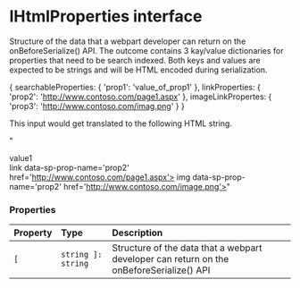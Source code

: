 # IHtmlProperties interface





Structure of the data that a webpart developer can return on the onBeforeSerialize() API. 
The outcome contains 3 kay/value dictionaries for properties that need to be search indexed. 
Both keys and values are expected to be strings and will be HTML encoded during serialization. 
 
{ 
searchableProperties: { 'prop1': 'value_of_prop1' }, 
linkProperties: { 'prop2': 'http://www.contoso.com/page1.aspx' }, 
imageLinkPropertes: { 'prop3': 'http://www.contoso.com/imag.png' } 
} 
 
This input would get translated to the following HTML string. 
 
"<div data-sp-prop-name='prop1'>value1</div> 
link data-sp-prop-name='prop2' href='http://www.contoso.com/page1.aspx'> 
img data-sp-prop-name='prop2' href='http://www.contoso.com/image.png'>" 





### Properties

| Property	   | Type	| Description|
|:-------------|:-------|:-----------|
|`[`      | `string ]: string` | Structure of the data that a webpart developer can return on the onBeforeSerialize() API |





